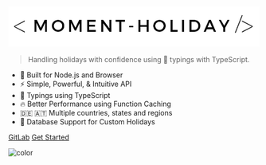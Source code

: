 <div class="nesto-logo">
  <div class="logo"></div>
</div>

![logo](assets/images/moment-holiday.png)

> Handling holidays with confidence using 💪 typings with TypeScript.

- 🚀 Built for Node.js and Browser
- ⚡️️ Simple, Powerful, & Intuitive API
- 💪 Typings using TypeScript
- 🔥 Better Performance using Function Caching
- 🇩🇪 🇦🇹 Multiple countries, states and regions
- 📑 Database Support for Custom Holidays

<div class="buttons">
  <a href="https://gitlab.com/nesto-software/moment-holiday/" target="_blank"><span>GitLab</span></a>
  <a href="#/README"><span>Get Started</span></a>
</div>

![color](#ffffff)